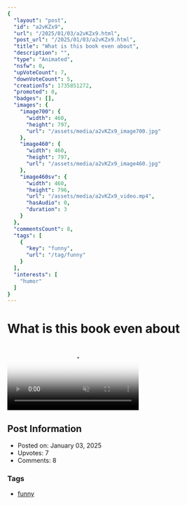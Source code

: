 ```yaml
---
{
  "layout": "post",
  "id": "a2vKZx9",
  "url": "/2025/01/03/a2vKZx9.html",
  "post_url": "/2025/01/03/a2vKZx9.html",
  "title": "What is this book even about",
  "description": "",
  "type": "Animated",
  "nsfw": 0,
  "upVoteCount": 7,
  "downVoteCount": 5,
  "creationTs": 1735851272,
  "promoted": 0,
  "badges": [],
  "images": {
    "image700": {
      "width": 460,
      "height": 797,
      "url": "/assets/media/a2vKZx9_image700.jpg"
    },
    "image460": {
      "width": 460,
      "height": 797,
      "url": "/assets/media/a2vKZx9_image460.jpg"
    },
    "image460sv": {
      "width": 460,
      "height": 796,
      "url": "/assets/media/a2vKZx9_video.mp4",
      "hasAudio": 0,
      "duration": 3
    }
  },
  "commentsCount": 8,
  "tags": [
    {
      "key": "funny",
      "url": "/tag/funny"
    }
  ],
  "interests": [
    "humor"
  ]
}
---
```


# What is this book even about

<video controls playsinline loop muted poster="/assets/media/a2vKZx9_image460.jpg">
  <source src="/assets/media/a2vKZx9_video.mp4" type="video/mp4">
  Your browser does not support the video tag.
</video>

## Post Information

- Posted on: January 03, 2025
- Upvotes: 7
- Comments: 8

### Tags

- [funny](/tag/funny)
